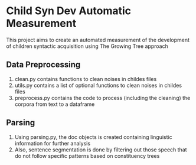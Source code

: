 # Child Syn Dev Automatic Measurement
This project aims to create an automated measurement of the development of children syntactic acquisition using The Growing Tree approach

## Data Preprocessing
1. clean.py contains functions to clean noises in childes files
2. utils.py contains a list of optional functions to clean noises in childes files
3. preprocess.py contains the code to process (including the cleaning) the corpora from text to a dataframe

## Parsing
1. Using parsing.py, the doc objects is created containing linguistic information for further analysis
2. Also, sentence segmentation is done by filtering out those speech that do not follow specific patterns based on constituency trees

